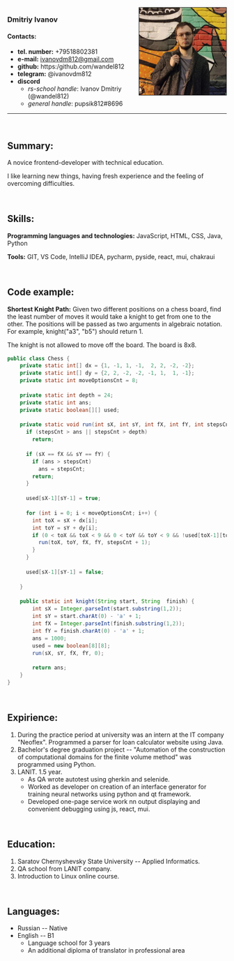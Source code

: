 
<img style="float: right; width: 200px; height: 200px; border: 1px solid; margin-top: 5px;" src="assets/photo.jpg">

### Dmitriy Ivanov

#### Contacts:

- **tel. number:** +79518802381
- **e-mail:** ivanovdm812@gmail.com
- **github:** https:/github.com/wandel812
- **telegram:** @ivanovdm812
- **discord** 
    * *rs-school handle*: Ivanov Dmitriy (@wandel812)
    * *general handle*: pupsik812#8696


---

<br/>

## Summary:

A novice frontend-developer with technical education.

I like learning new things, having fresh experience and the feeling of overcoming difficulties. 

<br/>

## Skills:

**Programming languages and technologies:** JavaScript, HTML, CSS, Java, Python

**Tools:** GIT, VS Code, IntelliJ IDEA, pycharm, pyside, react, mui, chakraui

<br/>

## Code example: 

**Shortest Knight Path:** Given two different positions on a chess board, find the least number of moves it would take a knight to get from one to the other. The positions will be passed as two arguments in algebraic notation. For example, knight("a3", "b5") should return 1.

The knight is not allowed to move off the board. The board is 8x8.

```java
public class Chess {
    private static int[] dx = {1, -1, 1, -1,  2, 2, -2, -2};
    private static int[] dy = {2, 2, -2, -2, -1, 1,  1, -1};
    private static int moveOptionsCnt = 8;
    
    private static int depth = 24;
    private static int ans;
    private static boolean[][] used;
    
    private static void run(int sX, int sY, int fX, int fY, int stepsCnt) {    
      if (stepsCnt > ans || stepsCnt > depth)
        return;
        
      if (sX == fX && sY == fY) {
        if (ans > stepsCnt)
          ans = stepsCnt;
        return;
      }
      
      used[sX-1][sY-1] = true;
        
      for (int i = 0; i < moveOptionsCnt; i++) {
        int toX = sX + dx[i];
        int toY = sY + dy[i];
        if (0 < toX && toX < 9 && 0 < toY && toY < 9 && !used[toX-1][toY-1]) {
          run(toX, toY, fX, fY, stepsCnt + 1);
        }
      }
      
      used[sX-1][sY-1] = false;
      
    }
    
    public static int knight(String start, String  finish) {
        int sX = Integer.parseInt(start.substring(1,2));
        int sY = start.charAt(0) - 'a' + 1;
        int fX = Integer.parseInt(finish.substring(1,2));
        int fY = finish.charAt(0) - 'a' + 1;
        ans = 1000;
        used = new boolean[8][8];
        run(sX, sY, fX, fY, 0);
        
        return ans;
    }
}
```

<br/>

## Expirience:

1. During the practice period at university was an intern at the IT company "Neoflex". Programmed a parser for loan calculator 
website using Java.
1. Bachelor's degree graduation project -- "Automation of the construction of computational domains for the finite volume method"
was programmed using Python.
1. LANIT. 1.5 year. 
    - As QA wrote autotest using gherkin and selenide. 
    - Worked as developer on creation of an interface generator for training neural networks using python and qt framework. 
    - Developed one-page service work nn output displaying and convenient debugging using js, react, mui.

<br/>

## Education:

1. Saratov Chernyshevsky State University -- Applied Informatics.
1. QA school from LANIT company.
1. Introduction to Linux online course.

<br/>

## Languages: 

* Russian -- Native
* English -- B1
    - Language school for 3 years
    - An additional diploma of translator in professional area